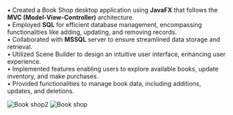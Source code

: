 • Created a Book Shop desktop application using <b>JavaFX</b> that follows the <b>MVC (Model-View-Controller)</b> architecture.<br/>
• Employed <b>SQL</b> for efficient database management, encompassing functionalities like adding, updating, and removing records.<br/>
• Collaborated with <b>MSSQL</b> server to ensure streamlined data storage and retrieval.<br/>
• Utilized Scene Builder to design an intuitive user interface, enhancing user experience.<br/>
• Implemented features enabling users to explore available books, update inventory, and make purchases.<br/>
• Provided functionalities to manage book data, including additions, updates, and deletions.<br/>

![Book shop2](https://github.com/IbrahimSbl/Book-shop/assets/75928268/ba9ebf83-d17e-4964-a266-a1a080d4c49b)
![Book shop](https://github.com/IbrahimSbl/Book-shop/assets/75928268/501c7f68-193c-40e6-bcd7-c52931fd94f3)
